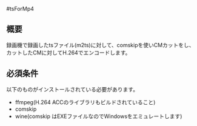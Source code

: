 #tsForMp4

## 概要
録画機で録画したtsファイル(m2ts)に対して、comskipを使いCMカットをし、
カットしたCMに対してH.264でエンコードします。

## 必須条件
以下のものがインストールされている必要があります。
* ffmpeg(H.264 ACCのライブラリもビルドされていること)
* comskip
* wine(comskip はEXEファイルなのでWindowsをエミュレートします)
